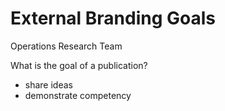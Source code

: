# External Branding Goals
Operations Research Team

What is the goal of a publication?
- share ideas
- demonstrate competency

